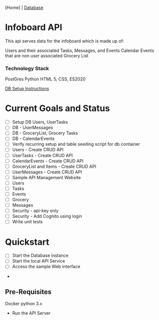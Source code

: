 [Home] | [Database](db/README.md)

# Infoboard API 

This api serves data for the infoboard which is made up of:

Users and their associated Tasks, Messages, and Events
Calendar Events that are non user associated
Grocery List

### Technology Stack

PostGres
Python
HTML 5, CSS, ES2020

[DB Setup Instructions](db/README.md)


# Current Goals and Status

- [ ] Setup DB Users, UserTasks
- [ ] DB - UserMessages
- [ ] DB - GroceryList, Grocery Tasks
- [ ] DB - CalendarEvents
- [ ] Verify recurring setup and table seeding script for db container
- [ ] Users - Create CRUD API
- [ ] UserTasks - Create CRUD API
- [ ] CalendarEvents - Create CRUD API
- [ ] GroceryList and Items - Create CRUD API
- [ ] UserMessages - Create CRUD API
- [ ] Sample API Management Website
-   [ ] Users
-   [ ] Tasks
-   [ ] Events
-   [ ] Grocery
-   [ ] Messages    
- [ ] Security - api-key only
- [ ] Security - Add Cognito using login
- [ ] Write unit tests

# Quickstart

- [ ] Start the Database instance
- [ ] Start the local API Service
- [ ] Access the sample Web interface
-

## Pre-Requisites

Docker
python 3.x


- Run the API Server
